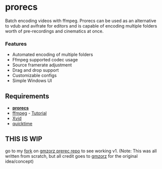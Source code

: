 # prorecs

Batch encoding videos with ffmpeg. Prorecs can be used as an alternative to vdub and avifrate for editors and is capable of encoding multiple folders worth of pre-recordings and cinematics at once.

### Features

* Automated encoding of multiple folders
* Ffmpeg supported codec usage
* Source framerate adjustment
* Drag and drop support
* Customizable configs
* Simple Windows UI

## Requirements

* **[prorecs](https://github.com/xa1on/prorecs/releases)**
* [ffmpeg](https://ffmpeg.org/download.html#build-windows) - [Tutorial](https://www.youtube.com/watch?v=r1AtmY-RMyQ)
* [Xvid](https://www.xvid.com/download/)
* [quicktime](https://support.apple.com/kb/DL837)

## THIS IS WIP
go to my [fork](https://github.com/xa1on/prerecs) on [gmzorz prerec repo](https://github.com/gmzorz/prerecs) to see working v1.
(Note: This was all written from scratch, but all credit goes to [gmzorz](https://github.com/gmzorz) for the original idea/concept)
